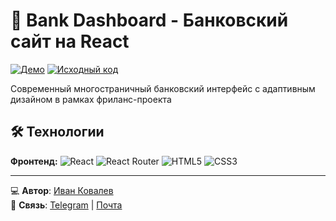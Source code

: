 # 🏦 Bank Dashboard - Банковский сайт на React

[![Демо](https://img.shields.io/badge/-ДЕМО-0077B6?style=for-the-badge&logo=react&logoColor=white)](https://ivkovalevv.github.io/bank-dash/)
[![Исходный код](https://img.shields.io/badge/-ИСХОДНИКИ-181717?style=for-the-badge&logo=github&logoColor=white)](https://github.com/ivkovalevv/bank-dash)

Современный многостраничный банковский интерфейс с адаптивным дизайном в рамках фриланс-проекта

## 🛠 Технологии

**Фронтенд:**
![React](https://img.shields.io/badge/-React-61DAFB?style=for-the-badge&logo=react&logoColor=black)
![React Router](https://img.shields.io/badge/-React_Router-CA4245?style=for-the-badge&logo=react-router&logoColor=white)
![HTML5](https://img.shields.io/badge/-HTML5-E34F26?style=for-the-badge&logo=html5&logoColor=white)
![CSS3](https://img.shields.io/badge/-CSS3-1572B6?style=for-the-badge&logo=css3&logoColor=white)


---

💻 **Автор**: [Иван Ковалев](https://kovalev-site.ru)  
📩 **Связь**: [Telegram](https://t.me/x_kovalev) | [Почта](mailto:ivkovalevv@gmail.ru)
